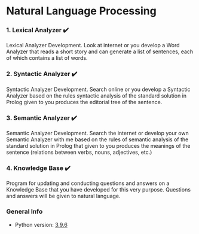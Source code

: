 # Natural Language Processing

### 1. Lexical Analyzer :heavy_check_mark: 
Lexical Analyzer Development. Look at internet or you develop a Word Analyzer that reads a short story and can generate a list of sentences, each of which contains a list of words. 

### 2. Syntactic Analyzer :heavy_check_mark: 
Syntactic Analyzer Development. Search online or you develop a Syntactic Analyzer based on the rules syntactic analysis of the standard solution in Prolog given to you produces the editorial tree of the sentence.

### 3. Semantic Analyzer :heavy_check_mark: 
Semantic Analyzer Development. Search the internet or develop your own Semantic Analyzer with me based on the rules of semantic analysis of the standard solution in Prolog that given to you produces the meanings of the sentence (relations between verbs, nouns, adjectives, etc.) 

### 4. Knowledge Base :heavy_check_mark:
Program for updating and conducting questions and answers on a Knowledge Base that you have developed for this very purpose. Questions and answers will be given to natural language. 

### General Info
* Python version: [3.9.6](https://www.python.org/downloads/release/python-396/)
